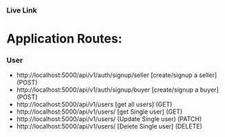 ### Live Link 

# Application Routes:

### User
- http://localhost:5000/api/v1/auth/signup/seller [create/signup a seller] (POST)
- http://localhost:5000/api/v1/auth/signup/buyer [create/signup a buyer] (POST)
- http://localhost:5000/api/v1/users [get all users] (GET)
- http://localhost:5000/api/v1/users/ [get Single user] (GET)
- http://localhost:5000/api/v1/users/ (Update Single user) (PATCH)
- http://localhost:5000/api/v1/users/ [Delete Single user] (DELETE)
